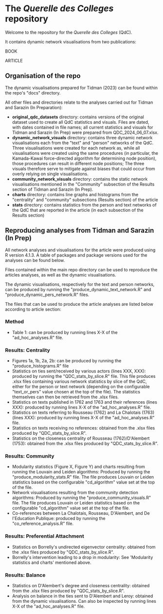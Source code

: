 # The *Querelle des Colleges* repository

Welcome to the repository for the *Querelle des Colleges* (QdC).

It contains dynamic network visualisations from two publications:

BOOK

ARTICLE 

## Organisation of the repo

The dynamic visualisations prepared for Tidman (2023) can be found within the repo's "docs" directory.

All other files and directories relate to the analyses carried out for Tidman and Sarazin (In Preparation):

- **original_qdc_datasets** directory: contains versions of the original dataset used to create all QdC statistics and visuals. Files are dated, with dates contained in file names; all current statistics and visuals for Tidman and Sarazin (In Prep) were prepared from QDC_2024_06_07.xlsx.
- **dynamic_network_visuals** directory: contains three dynamic network visualisations each from the "text" and "person" networks of the QdC. Three visualisations were created for each network as, while all visualisations were created using the same procedures (in particular, the Kamada-Kawai force-directed algorithm for determining node position), those procedures can result in different node positions; The three visuals therefore serve to mitigate against biases that could occur from overly relying on single visualisations. 
- **community_network_visuals** directory: contains the static network visualisations mentioned in the "Community" subsection of the Results section of Tidman and Sarazin (In Prep).
- **charts** directory: contains line graphs and histograms from the "centrality" and "community" subsections (Results section) of the article
- **stats** directory: contains statistics from the person and text networks of the QdC that are reported in the article (in each subsection of the Results section)

## Reproducing analyses from Tidman and Sarazin (In Prep)

All network analyses and visualisations for the article were produced using R version 4.1.3. A table of packages and package versions used for the analyses can be found below.

Files contained within the main repo directory can be used to reproduce the articles analyses, as well as the dynamic visualisations. 

The dynamic visualisations, respectively for the text and person networks, can be produced by running the "produce_dynamic_text_network.R" and "produce_dynamic_pers_network.R" files.

The files that can be used to produce the article analyses are listed below according to article section:

### Method

- Table 1: can be produced by running lines X-X of the "ad_hoc_analyses.R" file.

### Results: Centrality

- Figures 1a, 1b, 2a, 2b: can be produced by running the "produce_histograms.R" file
- Statistics on ties sent/received by various actors (lines XXX, XXX): produced by running the "QDC_stats_by_slice.R" file. This file produces .xlsx files containing various network statistics by slice of the QdC, either for the person or text network (depending on the configurable "text_or_pers" value chosen at the top of the file). The statistics themselves can then be retrieved from the .xlsx files.
- Statistics on texts published in 1762 and 1763 and their references (lines XXX): produced by running lines X-X of the "ad_hoc_analyses.R" file.
- Statistics on texts referring to Rousseau (1762) and La Chalotais (1763) (lines XXX): produced by running lines X-X of the "ad_hoc_analyses.R" file.
- Statistics on texts receiving no references: obtained from the .xlsx files produced by "QDC_stats_by_slice.R".
- Statistics on the closeness centrality of Rousseau (1762)/D'Alembert (1753): obtained from the .xlsx files produced by "QDC_stats_by_slice.R".

### Results: Community

- Modularity statistics (Figure X, Figure Y) and charts resulting from running the Louvain and Leiden algorithms: Produced by running the "produce_modularity_stats.R" file. The file produces Louvain or Leiden statistics based on the configurable "cd_algorithm" value set at the top of the file.
- Network visualisations resulting from the community detection algorithms:  Produced by running the "produce_community_visuals.R" file. The file produces Louvain or Leiden statistics based on the configurable "cd_algorithm" value set at the top of the file.
- Co-references between La Chalotais, Rousseau, D'Alembert, and De l'Education Publique: produced by running the "co_reference_analysis.R" file.

### Results: Preferential Attachment

- Statistics on Borrelly's undirected eigenvector centrality: obtained from the .xlsx files produced by "QDC_stats_by_slice.R".
- Borrelly's intervention leading to a drop in modularity: See 'Modularity statistics and charts' mentioned above.

### Results: Balance

- Statistics on D'Alembert's degree and closeness centrality: obtained from the .xlsx files produced by "QDC_stats_by_slice.R".
- Analysis on balance in the ties sent to D'Alembert and Leroy: obtained from the dynamic visualisations. Can also be inspected by running lines X-X of the "ad_hoc_analyses.R" file.
